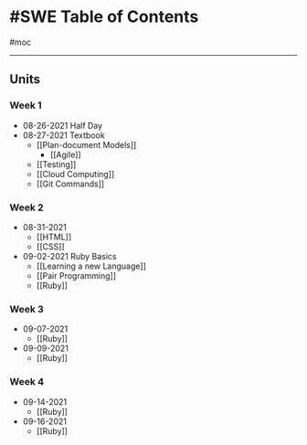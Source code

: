 # #SWE Table of Contents
#moc 

---

## Units
### Week 1
-  08-26-2021 Half Day
- 08-27-2021 Textbook
	- [[Plan-document Models]]
		- [[Agile]]
	- [[Testing]]
	- [[Cloud Computing]]
	- [[Git Commands]]

### Week 2
- 08-31-2021
	- [[HTML]]
	- [[CSS]]
- 09-02-2021 Ruby Basics
	- [[Learning a new Language]]
	- [[Pair Programming]]
	- [[Ruby]]

### Week 3
- 09-07-2021
	- [[Ruby]]
- 09-09-2021
	- [[Ruby]]

### Week 4
- 09-14-2021
	- [[Ruby]]
- 09-16-2021
	- [[Ruby]]